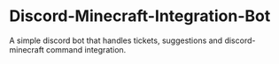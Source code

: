 # Discord-Minecraft-Integration-Bot
A simple discord bot that handles tickets, suggestions and discord-minecraft command integration.
